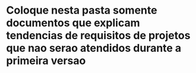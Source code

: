 # Coloque nesta pasta somente documentos que explicam tendencias de requisitos de projetos que nao serao atendidos durante a primeira versao